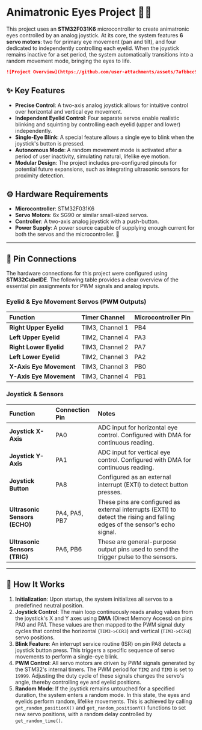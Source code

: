 # Animatronic Eyes Project 👀🤖

This project uses an **STM32F031K6** microcontroller to create animatronic eyes controlled by an analog joystick. At its core, the system features **6 servo motors**: two for primary eye movement (pan and tilt), and four dedicated to independently controlling each eyelid. When the joystick remains inactive for a set period, the system automatically transitions into a random movement mode, bringing the eyes to life.


```markdown
![Project Overview](https://github.com/user-attachments/assets/7afbbcc9-9dc7-4644-a57c-91dc8090153d)
```

## ✨ Key Features

  * **Precise Control**: A two-axis analog joystick allows for intuitive control over horizontal and vertical eye movement.
  * **Independent Eyelid Control**: Four separate servos enable realistic blinking and squinting by controlling each eyelid (upper and lower) independently.
  * **Single-Eye Blink**: A special feature allows a single eye to blink when the joystick's button is pressed.
  * **Autonomous Mode**: A random movement mode is activated after a period of user inactivity, simulating natural, lifelike eye motion.
  * **Modular Design**: The project includes pre-configured pinouts for potential future expansions, such as integrating ultrasonic sensors for proximity detection.

## ⚙️ Hardware Requirements

  * **Microcontroller**: STM32F031K6
  * **Servo Motors**: 6x SG90 or similar small-sized servos.
  * **Controller**: A two-axis analog joystick with a push-button.
  * **Power Supply**: A power source capable of supplying enough current for both the servos and the microcontroller. 🔋

-----

## 📌 Pin Connections

The hardware connections for this project were configured using **STM32CubeIDE**. The following table provides a clear overview of the essential pin assignments for PWM signals and analog inputs.

### Eyelid & Eye Movement Servos (PWM Outputs)

| Function | Timer Channel | Microcontroller Pin |
| :--- | :--- | :--- |
| **Right Upper Eyelid** | TIM3, Channel 1 | PB4 |
| **Left Upper Eyelid** | TIM2, Channel 4 | PA3 |
| **Right Lower Eyelid** | TIM3, Channel 2 | PA7 |
| **Left Lower Eyelid** | TIM2, Channel 3 | PA2 |
| **X-Axis Eye Movement** | TIM3, Channel 3 | PB0 |
| **Y-Axis Eye Movement** | TIM3, Channel 4 | PB1 |

### Joystick & Sensors

| Function | Connection Pin | Notes |
| :--- | :--- | :--- |
| **Joystick X-Axis** | PA0 | ADC input for horizontal eye control. Configured with DMA for continuous reading. |
| **Joystick Y-Axis** | PA1 | ADC input for vertical eye control. Configured with DMA for continuous reading. |
| **Joystick Button** | PA8 | Configured as an external interrupt (EXTI) to detect button presses. |
| **Ultrasonic Sensors (ECHO)** | PA4, PA5, PB7 | These pins are configured as external interrupts (EXTI) to detect the rising and falling edges of the sensor's echo signal. |
| **Ultrasonic Sensors (TRIG)** | PA6, PB6 | These are general-purpose output pins used to send the trigger pulse to the sensors. |

-----

## 🚀 How It Works

1.  **Initialization**: Upon startup, the system initializes all servos to a predefined neutral position.
2.  **Joystick Control**: The main loop continuously reads analog values from the joystick's X and Y axes using **DMA** (Direct Memory Access) on pins PA0 and PA1. These values are then mapped to the PWM signal duty cycles that control the horizontal (`TIM3->CCR3`) and vertical (`TIM3->CCR4`) servo positions.
3.  **Blink Feature**: An interrupt service routine (ISR) on pin PA8 detects a joystick button press. This triggers a specific sequence of servo movements to perform a single-eye blink.
4.  **PWM Control**: All servo motors are driven by PWM signals generated by the STM32's internal timers. The PWM period for `TIM2` and `TIM3` is set to `19999`. Adjusting the duty cycle of these signals changes the servo's angle, thereby controlling eye and eyelid positions.
5.  **Random Mode**: If the joystick remains untouched for a specified duration, the system enters a random mode. In this state, the eyes and eyelids perform random, lifelike movements. This is achieved by calling `get_random_positionX()` and `get_random_positionY()` functions to set new servo positions, with a random delay controlled by `get_random_time()`.
